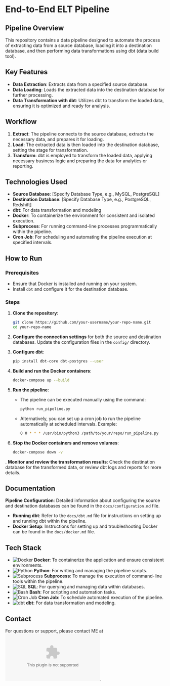 # End-to-End ELT Pipeline

## Pipeline Overview

This repository contains a data pipeline designed to automate the process of extracting data from a source database, loading it into a destination database, and then performing data transformations using dbt (data build tool).

## Key Features

- **Data Extraction**: Extracts data from a specified source database.
- **Data Loading**: Loads the extracted data into the destination database for further processing.
- **Data Transformation with dbt**: Utilizes dbt to transform the loaded data, ensuring it is optimized and ready for analysis.

## Workflow

1. **Extract**: The pipeline connects to the source database, extracts the necessary data, and prepares it for loading.
2. **Load**: The extracted data is then loaded into the destination database, setting the stage for transformation.
3. **Transform**: dbt is employed to transform the loaded data, applying necessary business logic and preparing the data for analytics or reporting.

## Technologies Used

- **Source Database**: [Specify Database Type, e.g., MySQL, PostgreSQL]
- **Destination Database**: [Specify Database Type, e.g., PostgreSQL, Redshift]
- **dbt**: For data transformation and modeling
- **Docker**: To containerize the environment for consistent and isolated execution.
- **Subprocess**: For running command-line processes programmatically within the pipeline.
- **Cron Job**: For scheduling and automating the pipeline execution at specified intervals.

## How to Run

### Prerequisites

- Ensure that Docker is installed and running on your system.
- Install `dbt` and configure it for the destination database.

### Steps

1. **Clone the repository**:
    ```bash
    git clone https://github.com/your-username/your-repo-name.git
    cd your-repo-name
    ```

2. **Configure the connection settings** for both the source and destination databases. Update the configuration files in the `config/` directory.

3. **Configure dbt**:
    ```bash
    pip install dbt-core dbt-postgres --user

4. **Build and run the Docker containers**:
    ```bash
    docker-compose up --build
    ```

5. **Run the pipeline**:
    - The pipeline can be executed manually using the command:
      ```bash
      python run_pipeline.py
      ```
    - Alternatively, you can set up a cron job to run the pipeline automatically at scheduled intervals. Example:
      ```bash
      0 0 * * * /usr/bin/python3 /path/to/your/repo/run_pipeline.py
      ```

6. **Stop the Docker containers and remove volumes**:
    ```bash
    docker-compose down -v
    ```

. **Monitor and review the transformation results**: Check the destination database for the transformed data, or review dbt logs and reports for more details.

## Documentation

 **Pipeline Configuration**: Detailed information about configuring the source and destination databases can be found in the `docs/configuration.md` file.
- **Running dbt**: Refer to the `docs/dbt.md` file for instructions on setting up and running dbt within the pipeline.
- **Docker Setup**: Instructions for setting up and troubleshooting Docker can be found in the `docs/docker.md` file.

## Tech Stack

- ![Docker](https://img.shields.io/badge/-Docker-2496ED?logo=docker&logoColor=white&style=flat-square) **Docker**: To containerize the application and ensure consistent environments.
- ![Python](https://img.shields.io/badge/-Python-3776AB?logo=python&logoColor=white&style=flat-square) **Python**: For writing and managing the pipeline scripts.
- ![Subprocess](https://img.shields.io/badge/-Subprocess-4EAA25?logo=python&logoColor=white&style=flat-square) **Subprocess**: To manage the execution of command-line tools within the pipeline.
- ![SQL](https://img.shields.io/badge/-SQL-003B57?logo=postgresql&logoColor=white&style=flat-square) **SQL**: For querying and managing data within databases.
- ![Bash](https://img.shields.io/badge/-Bash-4EAA25?logo=gnu-bash&logoColor=white&style=flat-square) **Bash**: For scripting and automation tasks.
- ![Cron Job](https://img.shields.io/badge/-Cron_Job-002F56?logo=linux&logoColor=white&style=flat-square) **Cron Job**: To schedule automated execution of the pipeline.
- ![dbt](https://img.shields.io/badge/-dbt-FC4422?logo=dbt&logoColor=white&style=flat-square) **dbt**: For data transformation and modeling.



## Contact

For questions or support, please contact ME at ![email](devvardhan456@gmail.com).
